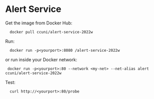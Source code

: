 # Alert Service

Get the image from Docker Hub:
```
  docker pull ccuni/alert-service-2022w
```

Run:
```
  docker run -p<yourport>:8080 /alert-service-2022w
```
or run inside your Docker network:
 ```
  docker run -p<yourport>:80 --network <my-net> --net-alias alert ccuni/alert-service-2022w
```

Test:
```
  curl http://<yourport>:80/probe
```
